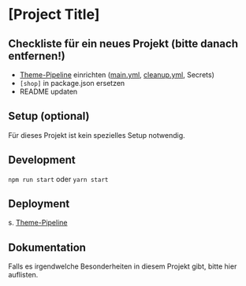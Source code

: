# [Project Title]

## Checkliste für ein neues Projekt (bitte danach entfernen!)
* [Theme-Pipeline](https://writeaguide.com/guides/eshop-guide-theme-pipeline-font7irw8zppr5ni/view) einrichten ([main.yml](./main.yml), [cleanup.yml](./cleanup.yml), Secrets)
* `[shop]` in package.json ersetzen
* README updaten

## Setup (optional)
Für dieses Projekt ist kein spezielles Setup notwendig.

## Development
`npm run start` oder `yarn start`

## Deployment

s. [Theme-Pipeline](https://writeaguide.com/guides/eshop-guide-theme-pipeline-font7irw8zppr5ni/view)

## Dokumentation
Falls es irgendwelche Besonderheiten in diesem Projekt gibt, bitte hier auflisten.